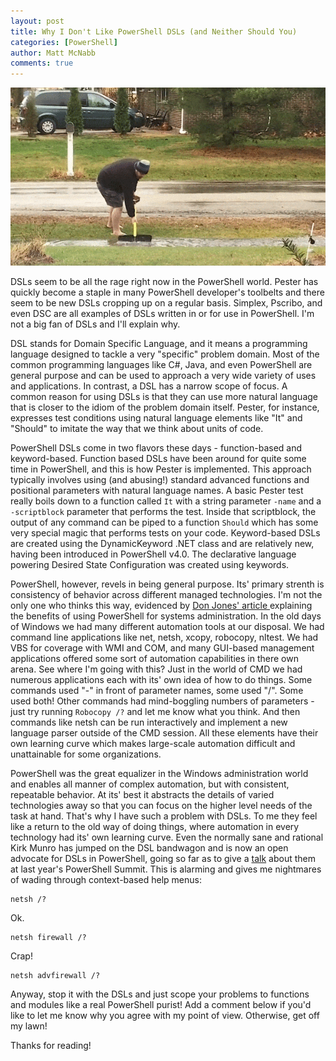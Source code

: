 ```yaml
---
layout: post
title: Why I Don't Like PowerShell DSLs (and Neither Should You)
categories: [PowerShell]
author: Matt McNabb
comments: true
---
```


[DonJones]: https://powershell.org/2016/12/15/the-key-to-understanding-powershell-on-windows-or-linux/
[Pester]: https://github.com/pester/Pester
[Youtube]: https://www.youtube.com/watch?v=sefYvIFbG5M
[Shovel]: /assets/media/Shovel.gif?raw=true

![](https://github.com/mattmcnabb/mattmcnabb.github.io/blob/master/assets/media/shovel.gif?raw=true)

DSLs seem to be all the rage right now in the PowerShell world. Pester has quickly become a staple in many PowerShell developer's toolbelts and there seem to be new DSLs cropping up on a regular basis. Simplex, Pscribo, and even DSC are all examples of DSLs written in or for use in PowerShell. I'm not a big fan of DSLs and I'll explain why.

DSL stands for Domain Specific Language, and it means a programming language designed to tackle a very "specific" problem domain. Most of the common programming languages like C#, Java, and even PowerShell are general purpose and can be used to approach a very wide variety of uses and applications. In contrast, a DSL has a narrow scope of focus. A common reason for using DSLs is that they can use more natural language that is closer to the idiom of the problem domain itself. Pester, for instance, expresses test conditions using natural language elements like "It" and "Should" to imitate the way that we think about units of code.

PowerShell DSLs come in two flavors these days - function-based and keyword-based. Function based DSLs have been around for quite some time in PowerShell, and this is how Pester is implemented. This approach typically involves using (and abusing!) standard advanced functions and positional parameters with natural language names. A basic Pester test really boils down to a function called `It` with a string parameter `-name` and a `-scriptblock` parameter that performs the test. Inside that scriptblock, the output of any command can be piped to a function `Should` which has some very special magic that performs tests on your code. Keyword-based DSLs are created using the DynamicKeyword .NET class and are relatively new, having been introduced in PowerShell v4.0. The declarative language powering Desired State Configuration was created using keywords.

PowerShell, however, revels in being general purpose. Its' primary strenth is consistency of behavior across different managed technologies. I'm not the only one who thinks this way, evidenced by [Don Jones' article ][DonJones] explaining the benefits of using PowerShell for systems administration. In the old days of Windows we had many different automation tools at our disposal. We had command line applications like net, netsh, xcopy, robocopy, nltest. We had VBS for coverage with WMI and COM, and many GUI-based management applications offered some sort of automation capabilities in there own arena. See where I'm going with this? Just in the world of CMD we had numerous applications each with its' own idea of how to do things. Some commands used "-" in front of parameter names, some used "/". Some used both! Other commands had mind-boggling numbers of parameters - just try running `Robocopy /?` and let me know what you think. And then commands like netsh can be run interactively and implement a new language parser outside of the CMD session. All these elements have their own learning curve which makes large-scale automation difficult and unattainable for some organizations.

PowerShell was the great equalizer in the Windows administration world and enables all manner of complex automation, but with consistent, repeatable behavior. At its' best it abstracts the details of varied technologies away so that you can focus on the higher level needs of the task at hand. That's why I have such a problem with DSLs. To me they feel like a return to the old way of doing things, where automation in every technology had its' own learning curve. Even the normally sane and rational Kirk Munro has jumped on the DSL bandwagon and is now an open advocate for DSLs in PowerShell, going so far as to give a [talk][Youtube] about them at last year's PowerShell Summit. This is alarming and gives me nightmares of wading through context-based help menus:

```console
netsh /?
```

Ok.

```console
netsh firewall /?
```

Crap!

```console
netsh advfirewall /?
```

Anyway, stop it with the DSLs and just scope your problems to functions and modules like a real PowerShell purist! Add a comment below if you'd like to let me know why you agree with my point of view. Otherwise, get off my lawn!

Thanks for reading!
